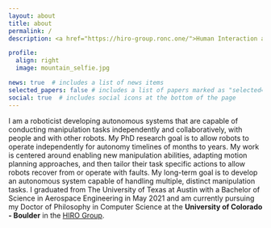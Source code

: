 ```yaml
---
layout: about
title: about
permalink: /
description: <a href="https://hiro-group.ronc.one/">Human Interaction and Robotics Group </a>.

profile:
  align: right
  image: mountain_selfie.jpg

news: true  # includes a list of news items
selected_papers: false # includes a list of papers marked as "selected={true}"
social: true  # includes social icons at the bottom of the page
---
```


I am a roboticist developing autonomous systems that are capable of conducting manipulation tasks independently and collaboratively, with people and with other robots. My PhD research goal is to allow robots to operate independently for autonomy timelines of months to years. My work is centered around enabling new manipulation abilities, adapting motion planning approaches, and then tailor their task specific actions to allow robots recover from or operate with faults. My long-term goal is to develop an autonomous system capable of handling multiple, distinct manipulation tasks. I graduated from The University of Texas at Austin with a Bachelor of Science in Aerospace Engineering in May 2021 and am currently pursuing my Doctor of Philosophy in Computer Science at the **University of Colorado - Boulder** in the [HIRO Group](https://hiro-group.ronc.one/).
